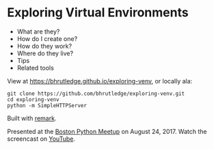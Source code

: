 # Exploring Virtual Environments

- What are they?
- How do I create one?
- How do they work?
- Where do they live?
- Tips
- Related tools

View at <https://bhrutledge.github.io/exploring-venv>, or locally ala:

```
git clone https://github.com/bhrutledge/exploring-venv.git
cd exploring-venv
python -m SimpleHTTPServer
```

Built with [remark](https://remarkjs.com).

Presented at the [Boston Python Meetup](https://www.meetup.com/bostonpython/events/240446981/) on August 24, 2017.
Watch the screencast on [YouTube](https://youtu.be/_6xgJSVKMhY).

